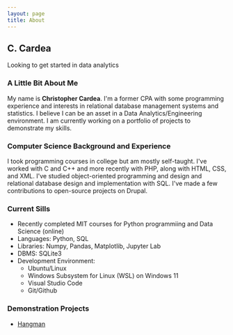 ```yaml
---
layout: page
title: About
---
```

## C. Cardea
Looking to get started in data analytics

### A Little Bit About Me
My name is **Christopher Cardea**. I'm a former CPA with some programming experience and interests in relational database management systems and statistics. I believe I can be an asset in a Data Analytics/Engineering environment. I am currently working on a portfolio of projects to demonstrate my skills. 

### Computer Science Background and Experience
I took programming courses in college but am mostly self-taught. I've worked with C and C++ and more recently with PHP, along with HTML, CSS, and XML. I've studied object-oriented programming and design and relational database design and implementation with SQL. I've made a few contributions to open-source projects on Drupal.

### Current Sills 
- Recently completed MIT courses for Python programmiing and Data Science (online)
- Languages: Python, SQL
- Libraries: Numpy, Pandas, Matplotlib, Jupyter Lab
- DBMS: SQLite3
- Development Environment:
    - Ubuntu/Linux
    - Windows Subsystem for Linux (WSL) on Windows 11
    - Visual Studio Code
    - Git/Github

### Demonstration Projects
- [Hangman](https://colab.research.google.com/drive/1W2l2p6HtsIvk-obAqS1zUoBK4H1xOovy?usp=sharing)
